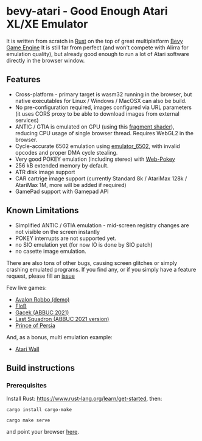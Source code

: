 # bevy-atari - Good Enough Atari XL/XE Emulator

It is written from scratch in [Rust](https://www.rust-lang.org/) on the top of great multiplatform [Bevy Game Engine](https://github.com/bevyengine/bevy)
It is still far from perfect (and won't compete with Alirra for emulation quality), but already good enough to run a lot of Atari software directly in the browser window.


## Features
* Cross-platform - primary target is wasm32 running in the browser, but native executables for Linux / Windows / MacOSX can also be build.
* No pre-configuration required, images configured via URL parameters (it uses CORS proxy to be able to download images from external services)
* ANTIC / GTIA is emulated on GPU (using this [fragment shader](https://github.com/mrk-its/bevy-atari-antic/blob/main/src/render/antic.wgsl)), reducing CPU usage of single browser thread. Requires WebGL2 in the browser.
* Cycle-accurate 6502 emulation using [emulator_6502](https://github.com/GarettCooper/emulator_6502), with invalid opcodes and proper DMA cycle stealing.
* Very good POKEY emulation (including stereo) with [Web-Pokey](https://github.com/mrk-its/web-pokey)
* 256 kB extended memory by default.
* ATR disk image support
* CAR cartrige image support (currently Standard 8k / AtariMax 128k / AtariMax 1M, more will be added if required)
* GamePad support with Gamepad API

## Known Limitations
* Simplified ANTIC / GTIA emulation - mid-screen registry changes are not visible on the screen instantly
* POKEY interrupts are not supported yet.
* no SIO emulation yet (for now IO is done by SIO patch)
* no casette image emulation.

There are also tons of other bugs, causing screen glitches or simply crashing emulated programs. If you find any, or if you simply have a feature request, please fill an [issue](https://github.com/mrk-its/bevy-atari/issues)

Few live games:
* [Avalon Robbo (demo)](https://mrk.sed.pl/bevy-atari/#https://atarionline.pl/arch/R/Robbo%20(L.K.%20Avalon)/Robbo%20(demo)%20(1989)(L.K.%20Avalon)(PL).xex)
* [FloB](https://mrk.sed.pl/bevy-atari/#https://bocianu.atari.pl/assets/games/flob.1.0.3b.car)
* [Gacek (ABBUC 2021)](https://mrk.sed.pl/bevy-atari/#xex=https://atarionline.pl/forum/?PostBackAction=Download&AttachmentID=18196)
* [Last Squadron (ABBUC 2021 version)](https://mrk.sed.pl/bevy-atari/#disk_1=https://atarionline.pl/forum/?PostBackAction=Download&AttachmentID=15974)
* [Prince of Persia](https://mrk.sed.pl/bevy-atari/#https://atari.ha.sed.pl/pop.car)

And, as a bonus, multi emulation example:
* [Atari Wall](https://mrk.sed.pl/bevy-atari/multi/#xex@0=https://atarionline.pl/demoscena/R/Revenge%20of%20Magnus.xex&&xex@1=https://atarionline.pl/demoscena/L/Laser%20Demo.xex&&car@2=https://atari.ha.sed.pl/pop.car&&xex@3=https://atarionline.pl/demoscena/F/Five%20to%20Five.xex&&disk_1@5=https://atarionline.pl/demoscena/D/Drunk%20Chessboard.atr&&xex@4=https://atarionline.pl/demoscena/cp/Silly%20Venture%202010/Control.xex&&disk_1@6=https://atarionline.pl/demoscena/A/Asskicker,%20The%20(128,v2).atr&&disk_1@7=https://atarionline.pl/demoscena/I/Isolation%20(128,v2).atr&&disk_1@8=https://atari.ha.sed.pl/ferris.xex)

## Build instructions

### Prerequisites
Install Rust: https://www.rust-lang.org/learn/get-started, then:
```
cargo install cargo-make
```
```
cargo make serve
```
and point your browser [here](http://127.0.0.1:4000/).